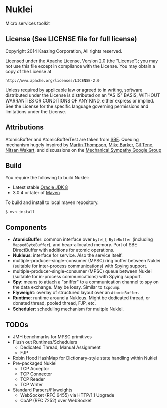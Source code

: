 # Nuklei

Micro services toolkit

## License (See LICENSE file for full license)

Copyright 2014 Kaazing Corporation, All rights reserved.

Licensed under the Apache License, Version 2.0 (the "License");
you may not use this file except in compliance with the License.
You may obtain a copy of the License at

    http://www.apache.org/licenses/LICENSE-2.0

Unless required by applicable law or agreed to in writing, software
distributed under the License is distributed on an "AS IS" BASIS,
WITHOUT WARRANTIES OR CONDITIONS OF ANY KIND, either express or implied.
See the License for the specific language governing permissions and
limitations under the License.

## Attributions

AtomicBuffer and AtomicBufferTest are taken from [SBE](https://github.com/real-logic/simple-binary-encoding).
Queuing mechanism hugely inspired by [Martin Thompson](https://github.com/mjpt777),
[Mike Barker](https://github.com/mikeb01),
[Gil Tene](https://github.com/giltene), [Nitsan Wakart](https://github.com/nitsanw), and discussions on the
[Mechanical Sympathy Google Group](https://groups.google.com/forum/#!forum/mechanical-sympathy)

## Build

You require the following to build Nuklei:

* Latest stable [Oracle JDK 8](http://www.oracle.com/technetwork/java/)
* 3.0.4 or later of [Maven](http://maven.apache.org/)

To build and install to local maven repository.

    $ mvn install

## Components

- __AtomicBuffer__: common interface over `byte[]`, `ByteBuffer` (including `MappedByteBuffer`),
and heap-allocated memory. Port of SBE DirectBuffer with additions for atomic operations.
- __Nukleus__: interface for service. Also the service itself.
- multiple-producer-single-consumer (MPSC) ring buffer between Nuklei (suitable for inter-process communications)
with Spying support.
- multiple-producer-single-consumer (MPSC) queue between Nuklei (suitable for in-process communications) with
Spying support.
- __Spy__: means to attach a "sniffer" to a communication channel to spy on the data exchange. May be lossy. Similar to
`tcpdump`.
- __Flyweight__: overlay of structured layout over an `AtomicBuffer`.
- __Runtime__: runtime around a Nukleus. Might be dedicated thread, or donated thread, pooled thread, FJP, etc.
- __Scheduler__: scheduling mechanism for multple Nuklei.

## TODOs

- JMH benchmarks for MPSC primitives 
- Flush out Runtimes/Schedulers
    - Dedicated Thread, Manual Assignment
    - FJP
- Robin Hood HashMap for Dictionary-style state handling within Nuklei
- Pre-packaged Nuklei
    - TCP Acceptor
    - TCP Connector
    - TCP Reader
    - TCP Writer
- Standard Parsers/Flyweights
    - WebSocket (RFC 6455) via HTTP/1.1 Upgrade
    - CoAP (RFC 7252) over WebSocket
